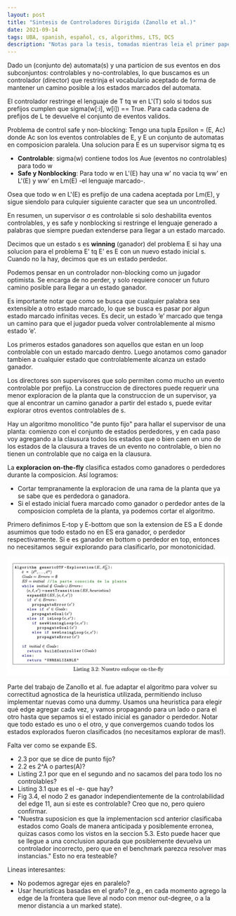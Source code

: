 ```yaml
---
layout: post
title: "Sintesis de Controladores Dirigida (Zanollo et al.)"
date: 2021-09-14
tags: UBA, spanish, español, cs, algorithms, LTS, DCS
description: "Notas para la tesis, tomadas mientras leia el primer paper del material de lectura."
---
```

Dado un (conjunto de) automata(s) y una particion de sus eventos en dos subconjuntos: controlables y no-controlables, lo que buscamos es un controlador (director) que restrinja el vocabulario aceptado de forma de mantener un camino posible a los estados marcados del automata.

El controlador restringe el lenguaje de T tq w en L'(T) solo si todos sus prefijos cumplen que sigma(w[:i], w[i]) == True. Para cada cadena de prefijos de L te devuelve el conjunto de eventos validos.

Problema de control safe y non-blocking: Tengo una tupla Epsilon = (E, Ac) donde Ac son los eventos controlables de E, y E un conjunto de automatas en composicion paralela. Una solucion para E es un supervisor sigma tq es
- **Controlable**: sigma(w) contiene todos los Aue (eventos no controlables) para todo w
- **Safe y Nonblocking**: Para todo w en L'(E) hay una w' no vacia tq ww' en L'(E) y ww' en Lm(E) -el lenguaje marcado-. 

Osea que todo w en L'(E) es prefijo de una cadena aceptada por Lm(E), y sigue siendolo para culquier siguiente caracter que sea un uncontrolled.

En resumen, un supervisor σ es controlable si solo deshabilita eventos controlables, y es safe y nonblocking si restringe el lenguaje generado a palabras que siempre puedan extenderse para llegar a un estado marcado.

Decimos que un estado s es **winning** (ganador) del problema E si hay una solucion para el problema E' tq E' es E con un nuevo estado inicial s. Cuando no la hay, decimos que es un estado perdedor.

Podemos pensar en un controlador non-blocking como un jugador optimista. Se encarga
de no perder, y solo requiere conocer un futuro camino posible para llegar a un estado
ganador.

Es importante notar que como se busca que cualquier palabra sea extensible a otro
estado marcado, lo que se busca es pasar por algun estado marcado infinitas veces. Es
decir, un estado ’e’ marcado que tenga un camino para que el jugador pueda volver controlablemente al mismo estado ’e’.

Los primeros estados ganadores son aquellos que estan en un loop controlable
con un estado marcado dentro. Luego anotamos como ganador tambien a cualquier estado
que controlablemente alcanza un estado ganador.

Los directores son supervisores que solo permiten como mucho un evento controlable por prefijo.
La construccion de directores puede requerir una menor exploracion de la planta que
la construccion de un supervisor, ya que al encontrar un camino ganador a partir del
estado s, puede evitar explorar otros eventos controlables de s.

Hay un algoritmo monolitico "de punto fijo" para hallar el supervisor de una planta: comienzo con el conjunto de estados perdedores, y en cada paso voy agregando a la clausura todos los estados que o bien caen en uno de los estados de la clausura a traves de un evento no controlable, o bien no tienen un controlable que no caiga en la clausura.

La **exploracion on-the-fly** clasifica estados como
ganadores o perdedores durante la composicion. 
Así logramos:
- Cortar tempranamente la exploracion de una rama de la planta que ya se sabe que es perdedora
o ganadora.
- Si el estado inicial fuera marcado como ganador o perdedor antes de la composicion completa de la
planta, ya podemos cortar el algoritmo. 

Primero definimos E-top y E-bottom que son la extension de ES a E donde asumimos que todo estado no en ES era ganador, o perdedor respectivamente. Si e es ganador en bottom o perdedor en top, entonces no necesitamos seguir explorando para clasificarlo, por monotonicidad.

![](image/algoritmo-otf-bonito.png)

Parte del trabajo de Zanollo et al. fue adaptar el algoritmo para volver su correctitud agnostica de la heuristica utilizada, permitiendo incluso implementar nuevas como una dummy.
Usamos una heuristica para elegir qué edge agregar cada vez, y vamos propagando para un lado o para el otro hasta que sepamos si el estado inicial es ganador o perdedor. Notar que todo estado es uno o el otro, y que convergemos cuando todos los estados explorados fueron clasificados (no necesitamos explorar de mas!).

Falta ver como se expande ES. 

- 2.3 por que se dice de punto fijo?
- 2.2 es 2\^A o partes(A)?
- Listing 2.1 por que en el segundo and no sacamos del para todo los no controlables?
- Listing 3.1 que es el -e- que hay?
- Fig 3.4, el nodo 2 es ganador independientemente de la controlabilidad del edge 11, aun si este es controlable? Creo que no, pero quiero confirmar.
- "Nuestra suposicion es que la implementacion scd anterior clasificaba estados como Goals de manera anticipada y posiblemente erronea, quizas casos como los vistos en la seccion 5.3. Esto puede hacer que se llegue a una conclusion apurada que posiblemente devuelva un controlador incorrecto, pero que en el benchmark parezca resolver mas instancias." Esto no era testeable?

Lineas interesantes:
- No podemos agregar ejes en paralelo?
- Usar heuristicas basadas en el grafo? (e.g., en cada momento agrego la edge de la frontera que lleve al nodo con menor out-degree, o a la menor distancia a un marked state).
